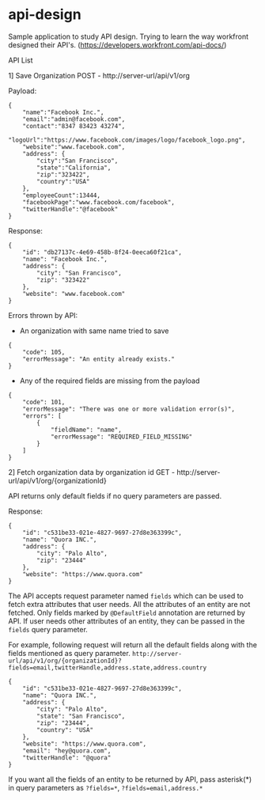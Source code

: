 # api-design
Sample application to study API design. Trying to learn the way workfront designed their API's. (https://developers.workfront.com/api-docs/)

API List

1] Save Organization
POST - http://server-url/api/v1/org

Payload:
````
{
	"name":"Facebook Inc.",
	"email":"admin@facebook.com",
	"contact":"8347 83423 43274",
	"logoUrl":"https://www.facebook.com/images/logo/facebook_logo.png",
	"website":"www.facebook.com",
	"address": {
		"city":"San Francisco",
		"state":"California",
		"zip":"323422",
		"country":"USA"
	},
	"employeeCount":13444,
	"facebookPage":"www.facebook.com/facebook",
	"twitterHandle":"@facebook"
}
````

Response:
````
{
    "id": "db27137c-4e69-458b-8f24-0eeca60f21ca",
    "name": "Facebook Inc.",
    "address": {
        "city": "San Francisco",
        "zip": "323422"
    },
    "website": "www.facebook.com"
}
````

Errors thrown by API:
- An organization with same name tried to save
````
{
    "code": 105,
    "errorMessage": "An entity already exists."
}
````

- Any of the required fields are missing from the payload
````
{
    "code": 101,
    "errorMessage": "There was one or more validation error(s)",
    "errors": [
        {
            "fieldName": "name",
            "errorMessage": "REQUIRED_FIELD_MISSING"
        }
    ]
}
````

2] Fetch organization data by organization id
GET - http://server-url/api/v1/org/{organizationId}

API returns only default fields if no query parameters are passed.

Response:
```
{
    "id": "c531be33-021e-4827-9697-27d8e363399c",
    "name": "Quora INC.",
    "address": {
        "city": "Palo Alto",
        "zip": "23444"
    },
    "website": "https://www.quora.com"
}
```
The API accepts request parameter named `fields` which can be used to fetch extra attributes that user needs.
All the attributes of an entity are not fetched. Only fields marked by `@DefaultField` annotation are returned by API.
If user needs other attributes of an entity, they can be passed in the `fields` query parameter.

For example, following request will return all the default fields along with the fields mentioned as query parameter.
`http://server-url/api/v1/org/{organizationId}?fields=email,twitterHandle,address.state,address.country`

```
{
    "id": "c531be33-021e-4827-9697-27d8e363399c",
    "name": "Quora INC.",
    "address": {
        "city": "Palo Alto",
        "state": "San Francisco",
        "zip": "23444",
        "country": "USA"
    },
    "website": "https://www.quora.com",
    "email": "hey@quora.com",
    "twitterHandle": "@quora"
}
```

If you want all the fields of an entity to be returned by API, pass asterisk(*) in query parameters as `?fields=*`, `?fields=email,address.*`